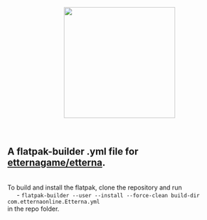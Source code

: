 <p align="center"><img src="https://raw.githubusercontent.com/etternagame/etterna/master/Docs/images/etterna-logo-light.svg" width=250px><br/><br/><br/><h2>A flatpak-builder .yml file for <a href="https://github.com/etternagame/etterna">etternagame/etterna</a>.</h2><br/>To build and install the flatpak, clone the repository and run<br/>&emsp;&ensp;- <code>flatpak-builder --user --install --force-clean build-dir com.etternaonline.Etterna.yml</code><br/>in the repo folder.</p>
